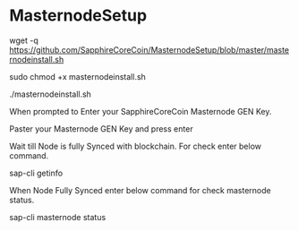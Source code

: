 # MasternodeSetup

wget -q https://github.com/SapphireCoreCoin/MasternodeSetup/blob/master/masternodeinstall.sh

sudo chmod +x masternodeinstall.sh

./masternodeinstall.sh

When prompted to Enter your SapphireCoreCoin Masternode GEN Key.

Paster your Masternode GEN Key and press enter

Wait till Node is fully Synced with blockchain. For check enter below command.

sap-cli getinfo

When Node Fully Synced enter below command for check masternode status.

sap-cli masternode status
